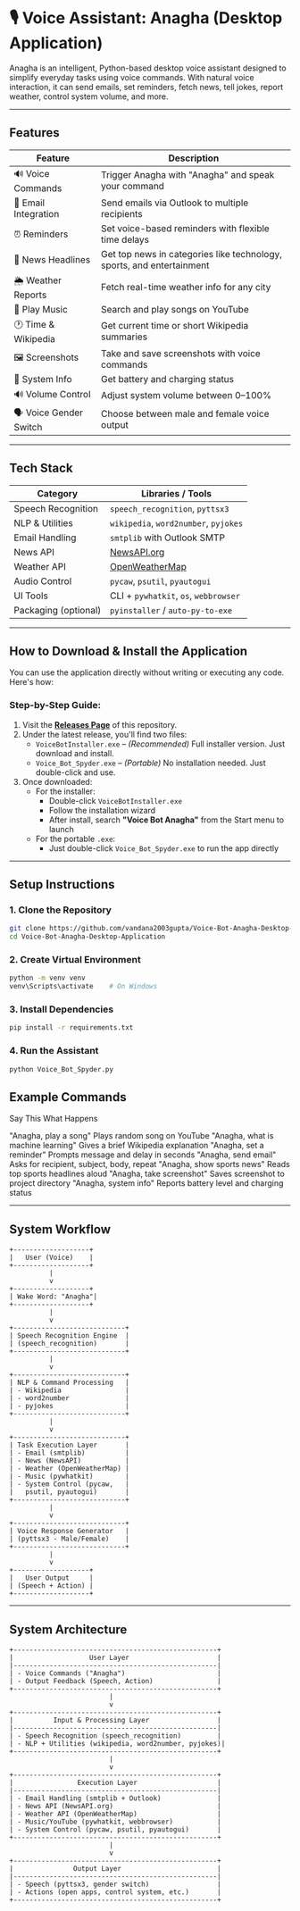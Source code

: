 # 🎙️ Voice Assistant: Anagha (Desktop Application)

Anagha is an intelligent, Python-based desktop voice assistant designed to simplify everyday tasks using voice commands. With natural voice interaction, it can send emails, set reminders, fetch news, tell jokes, report weather, control system volume, and more.

---

## Features

| Feature                      | Description                                                                |
|----------------------------- |----------------------------------------------------------------------------|
| 🔊 Voice Commands           | Trigger Anagha with "Anagha" and speak your command                         |
| 📧 Email Integration        | Send emails via Outlook to multiple recipients                              |
| ⏰ Reminders                | Set voice-based reminders with flexible time delays                         |
| 📰 News Headlines           | Get top news in categories like technology, sports, and entertainment       |
| 🌦️ Weather Reports          | Fetch real-time weather info for any city                                   |
| 🎵 Play Music               | Search and play songs on YouTube                                            |
| 🕐 Time & Wikipedia         | Get current time or short Wikipedia summaries                               |
| 🖼️ Screenshots              | Take and save screenshots with voice commands                               |
| 🔋 System Info              | Get battery and charging status                                             |
| 🔊 Volume Control           | Adjust system volume between 0–100%                                         |
| 🗣️ Voice Gender Switch      | Choose between male and female voice output                                 |

---

## Tech Stack

| Category             | Libraries / Tools                            |
|----------------------|----------------------------------------------|
| Speech Recognition   | `speech_recognition`, `pyttsx3`              |
| NLP & Utilities      | `wikipedia`, `word2number`, `pyjokes`        |
| Email Handling       | `smtplib` with Outlook SMTP                  |
| News API             | [NewsAPI.org](https://newsapi.org)           |
| Weather API          | [OpenWeatherMap](https://openweathermap.org) |
| Audio Control        | `pycaw`, `psutil`, `pyautogui`               |
| UI Tools             | CLI + `pywhatkit`, `os`, `webbrowser`        |
| Packaging (optional) | `pyinstaller` / `auto-py-to-exe`             |

---

## How to Download & Install the Application

You can use the application directly without writing or executing any code. Here's how:

### Step-by-Step Guide:

1. Visit the **[Releases Page](https://github.com/vandana2003gupta/Voice-Bot-Anagha-Desktop-Application/releases)** of this repository.
2. Under the latest release, you'll find two files:
   - `VoiceBotInstaller.exe` – *(Recommended)* Full installer version. Just download and install.
   - `Voice_Bot_Spyder.exe` – *(Portable)* No installation needed. Just double-click and use.
3. Once downloaded:
   - For the installer:
     - Double-click `VoiceBotInstaller.exe`
     - Follow the installation wizard
     - After install, search **"Voice Bot Anagha"** from the Start menu to launch
   - For the portable `.exe`:
     - Just double-click `Voice_Bot_Spyder.exe` to run the app directly

---

## Setup Instructions

### 1. Clone the Repository
```bash
git clone https://github.com/vandana2003gupta/Voice-Bot-Anagha-Desktop-Application.git
cd Voice-Bot-Anagha-Desktop-Application
```

### 2. Create Virtual Environment
```bash
python -m venv venv
venv\Scripts\activate    # On Windows
```

### 3. Install Dependencies
```bash
pip install -r requirements.txt
```

### 4. Run the Assistant
```bash
python Voice_Bot_Spyder.py
```

## Example Commands

Say This	What Happens

"Anagha, play a song"	Plays random song on YouTube
"Anagha, what is machine learning"	Gives a brief Wikipedia explanation
"Anagha, set a reminder"	Prompts message and delay in seconds
"Anagha, send email"	Asks for recipient, subject, body, repeat
"Anagha, show sports news"	Reads top sports headlines aloud
"Anagha, take screenshot"	Saves screenshot to project directory
"Anagha, system info"	Reports battery level and charging status

---

## System Workflow

```
+-------------------+
|   User (Voice)    |
+-------------------+
          |
          v
+-------------------+
| Wake Word: "Anagha"|
+-------------------+
          |
          v
+----------------------------+
| Speech Recognition Engine  |
| (speech_recognition)       |
+----------------------------+
          |
          v
+----------------------------+
| NLP & Command Processing   |
| - Wikipedia                |
| - word2number              |
| - pyjokes                  |
+----------------------------+
          |
          v
+----------------------------+
| Task Execution Layer       |
| - Email (smtplib)          |
| - News (NewsAPI)           |
| - Weather (OpenWeatherMap) |
| - Music (pywhatkit)        |
| - System Control (pycaw,   |
|   psutil, pyautogui)       |
+----------------------------+
          |
          v
+----------------------------+
| Voice Response Generator   |
| (pyttsx3 - Male/Female)    |
+----------------------------+
          |
          v
+-------------------+
|   User Output     |
| (Speech + Action) |
+-------------------+

```

---

## System Architecture

```
+---------------------------------------------------+
|                   User Layer                      |
|---------------------------------------------------|
| - Voice Commands ("Anagha")                       |
| - Output Feedback (Speech, Action)                |
+---------------------------------------------------+
                         |
                         v
+---------------------------------------------------+
|          Input & Processing Layer                 |
|---------------------------------------------------|
| - Speech Recognition (speech_recognition)         |
| - NLP + Utilities (wikipedia, word2number, pyjokes)|
+---------------------------------------------------+
                         |
                         v
+---------------------------------------------------+
|                Execution Layer                    |
|---------------------------------------------------|
| - Email Handling (smtplib + Outlook)              |
| - News API (NewsAPI.org)                          |
| - Weather API (OpenWeatherMap)                    |
| - Music/YouTube (pywhatkit, webbrowser)           |
| - System Control (pycaw, psutil, pyautogui)       |
+---------------------------------------------------+
                         |
                         v
+---------------------------------------------------+
|               Output Layer                        |
|---------------------------------------------------|
| - Speech (pyttsx3, gender switch)                 |
| - Actions (open apps, control system, etc.)       |
+---------------------------------------------------+
```


